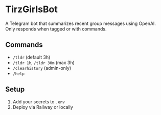 # TirzGirlsBot

A Telegram bot that summarizes recent group messages using OpenAI. Only responds when tagged or with commands.

## Commands
- `/tldr` (default 3h)
- `/tldr 1h`, `/tldr 30m` (max 3h)
- `/clearhistory` (admin-only)
- `/help`

## Setup
1. Add your secrets to `.env`
2. Deploy via Railway or locally
